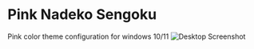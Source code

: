# Pink Nadeko Sengoku
Pink color theme configuration for windows 10/11
![Desktop Screenshot](./screenshot1.jpg "Optional title")

